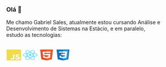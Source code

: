 ### Olá 👋

Me chamo Gabriel Sales, atualmente estou cursando Análise e Desenvolvimento de Sistemas na Estácio, e em paralelo, <br> estudo as tecnologias:

<div style="display: inline_block"><br>
    <img align="center" alt="Sales-Js" height="30" width="40" src="https://raw.githubusercontent.com/devicons/devicon/master/icons/javascript/javascript-plain.svg">
    <img align="center" alt="Sales-React" height="30" width="40" src="https://raw.githubusercontent.com/devicons/devicon/master/icons/react/react-original.svg">
    <img align="center" alt="Sales-HTML" height="30" width="40" src="https://raw.githubusercontent.com/devicons/devicon/master/icons/html5/html5-original.svg">
    <img align="center" alt="Sales-CSS" height="30" width="40" src="https://raw.githubusercontent.com/devicons/devicon/master/icons/css3/css3-original.svg">
</div>

